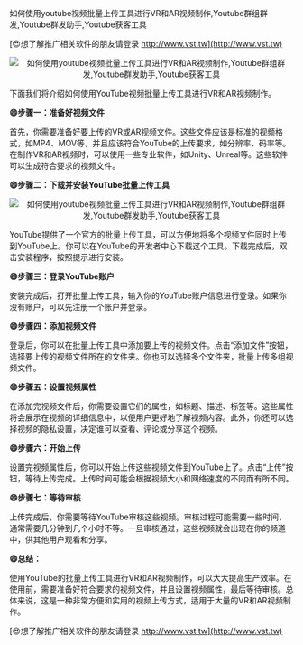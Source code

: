 如何使用youtube视频批量上传工具进行VR和AR视频制作,Youtube群组群发,Youtube群发助手,Youtube获客工具

[😍想了解推广相关软件的朋友请登录 http://www.vst.tw](http://www.vst.tw)

 <center><img src="https://vst.tw/MP4/tuiguang/png/7.png" alt="如何使用youtube视频批量上传工具进行VR和AR视频制作,Youtube群组群发,Youtube群发助手,Youtube获客工具"></center>

下面我们将介绍如何使用YouTube视频批量上传工具进行VR和AR视频制作。

**😄步骤一：准备好视频文件**

首先，你需要准备好要上传的VR或AR视频文件。这些文件应该是标准的视频格式，如MP4、MOV等，并且应该符合YouTube的上传要求，如分辨率、码率等。在制作VR和AR视频时，可以使用一些专业软件，如Unity、Unreal等。这些软件可以生成符合要求的视频文件。

**😄步骤二：下载并安装YouTube批量上传工具**

 <center><img src="https://vst.tw/MP4/tuiguang/png/8.png" alt="如何使用youtube视频批量上传工具进行VR和AR视频制作,Youtube群组群发,Youtube群发助手,Youtube获客工具"></center>

YouTube提供了一个官方的批量上传工具，可以方便地将多个视频文件同时上传到YouTube上。你可以在YouTube的开发者中心下载这个工具。下载完成后，双击安装程序，按照提示进行安装。

**😄步骤三：登录YouTube账户**

安装完成后，打开批量上传工具，输入你的YouTube账户信息进行登录。如果你没有账户，可以先注册一个账户并登录。

**😄步骤四：添加视频文件**

登录后，你可以在批量上传工具中添加要上传的视频文件。点击“添加文件”按钮，选择要上传的视频文件所在的文件夹。你也可以选择多个文件夹，批量上传多组视频文件。

**😄步骤五：设置视频属性**

在添加完视频文件后，你需要设置它们的属性，如标题、描述、标签等。这些属性将会展示在视频的详细信息中，以便用户更好地了解视频内容。此外，你还可以选择视频的隐私设置，决定谁可以查看、评论或分享这个视频。

**😄步骤六：开始上传**

设置完视频属性后，你可以开始上传这些视频文件到YouTube上了。点击“上传”按钮，等待上传完成。上传时间可能会根据视频大小和网络速度的不同而有所不同。

**😄步骤七：等待审核**

上传完成后，你需要等待YouTube审核这些视频。审核过程可能需要一些时间，通常需要几分钟到几个小时不等。一旦审核通过，这些视频就会出现在你的频道中，供其他用户观看和分享。

**😄总结：**

使用YouTube的批量上传工具进行VR和AR视频制作，可以大大提高生产效率。在使用前，需要准备好符合要求的视频文件，并且设置视频属性，最后等待审核。总体来说，这是一种非常方便和实用的视频上传方式，适用于大量的VR和AR视频制作。

[😍想了解推广相关软件的朋友请登录 http://www.vst.tw](http://www.vst.tw)



